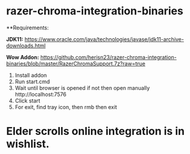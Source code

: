 # razer-chroma-integration-binaries


**Requirements:

**JDK11:** https://www.oracle.com/java/technologies/javase/jdk11-archive-downloads.html

**Wow Addon:** https://github.com/herisn23/razer-chroma-integration-binaries/blob/master/RazerChromaSupport.7z?raw=true

1) Install addon
2) Run start.cmd
3) Wait until browser is opened if not then open manually http://localhost:7576
4) Click start
5) For exit, find tray icon, then rmb then exit 


# Elder scrolls online integration is in wishlist.
